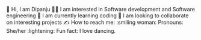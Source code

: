 :pray: Hi, I am Dipanju
:woman_student: I am interested in Software development and Software engineering
🥇 I am currently learning coding
🤝 I am looking to collaborate on interesting projects
✍️ How to reach me: <!-- email: dipanjub@gmail.com -->
:smiling woman: Pronouns: She/her
:lightening: Fun fact: I love dancing.

